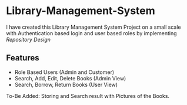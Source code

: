 # Library-Management-System

I have created this Library Management System Project on a small scale with Authentication based login and user based roles by implementing _Repository Design_

## Features
- Role Based Users (Admin and Customer)
- Search, Add, Edit, Delete Books (Admin View)
- Search, Borrow, Return Books (User View)

To-Be Added:
Storing and Search result with Pictures of the Books.
